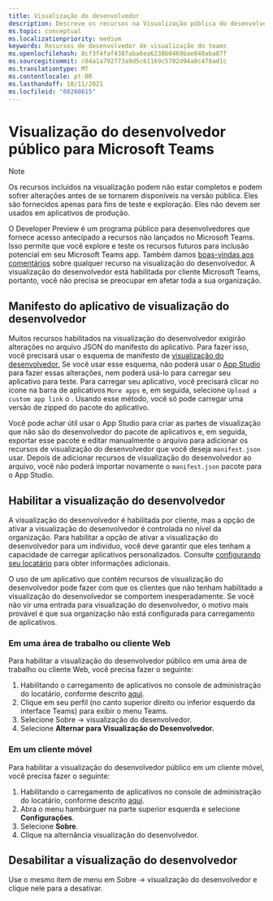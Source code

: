 ```yaml
---
title: Visualização do desenvolvedor
description: Descreve os recursos na Visualização pública do desenvolvedor Microsoft Teams
ms.topic: conceptual
ms.localizationpriority: medium
keywords: Recursos de desenvolvedor de visualização do teams
ms.openlocfilehash: 8cf3f4faf4387aba6ea6238b0469bae840aba87f
ms.sourcegitcommit: c04a1a792773a9d5c61169c5702d94a8c478ad1c
ms.translationtype: MT
ms.contentlocale: pt-BR
ms.lasthandoff: 10/11/2021
ms.locfileid: "60260615"
---
```

# <a name="public-developer-preview-for-microsoft-teams"></a>Visualização do desenvolvedor público para Microsoft Teams

>[!NOTE]
>Os recursos incluídos na visualização podem não estar completos e podem sofrer alterações antes de se tornarem disponíveis na versão pública. Eles são fornecidos apenas para fins de teste e exploração. Eles não devem ser usados em aplicativos de produção.

O Developer Preview é um programa público para desenvolvedores que fornece acesso antecipado a recursos não lançados no Microsoft Teams. Isso permite que você explore e teste os recursos futuros para inclusão potencial em seu Microsoft Teams app. Também damos [boas-vindas aos comentários](~/feedback.md) sobre qualquer recurso na visualização do desenvolvedor. A visualização do desenvolvedor está habilitada por cliente Microsoft Teams, portanto, você não precisa se preocupar em afetar toda a sua organização.

## <a name="developer-preview-app-manifest"></a>Manifesto do aplicativo de visualização do desenvolvedor

Muitos recursos habilitados na visualização do desenvolvedor exigirão alterações no arquivo JSON do manifesto do aplicativo. Para fazer isso, você precisará usar o esquema de manifesto de [visualização do desenvolvedor.](~/resources/schema/manifest-schema-dev-preview.md) Se você usar esse esquema, não poderá usar o [App Studio](~/concepts/build-and-test/app-studio-overview.md) para fazer essas alterações, nem poderá usá-lo para carregar seu aplicativo para teste. Para carregar seu aplicativo, você precisará clicar no ícone na barra de aplicativos `More apps` e, em seguida, selecione `Upload a custom app link` o . Usando esse método, você só pode carregar uma versão de zipped do pacote do aplicativo.

Você pode achar útil usar o App Studio para criar as partes de visualização que não são do desenvolvedor do pacote de aplicativos e, em seguida, exportar esse pacote e editar manualmente o arquivo para adicionar os recursos de visualização do desenvolvedor que você deseja `manifest.json` usar. Depois de adicionar recursos de visualização do desenvolvedor ao arquivo, você não poderá importar novamente o `manifest.json` pacote para o App Studio.

## <a name="enable-developer-preview"></a>Habilitar a visualização do desenvolvedor

A visualização do desenvolvedor é habilitada por cliente, mas a opção de ativar a visualização do desenvolvedor é controlada no nível da organização. Para habilitar a opção de ativar a visualização do desenvolvedor para um indivíduo, você deve garantir que eles tenham a capacidade de carregar aplicativos personalizados. Consulte [configurando seu locatário](~/concepts/build-and-test/prepare-your-o365-tenant.md) para obter informações adicionais.

O uso de um aplicativo que contém recursos de visualização do desenvolvedor pode fazer com que os clientes que não tenham habilitado a visualização do desenvolvedor se comportem inesperadamente. Se você não vir uma entrada para visualização do desenvolvedor, o motivo mais provável é que sua organização não está configurada para carregamento de aplicativos.

### <a name="on-a-desktop-or-web-client"></a>Em uma área de trabalho ou cliente Web

Para habilitar a visualização do desenvolvedor público em uma área de trabalho ou cliente Web, você precisa fazer o seguinte:

1. Habilitando o carregamento de aplicativos no console de administração do locatário, conforme descrito [aqui](~/concepts/build-and-test/prepare-your-o365-tenant.md).
1. Clique em seu perfil (no canto superior direito ou inferior esquerdo da interface Teams) para exibir o menu Teams.
1. Selecione Sobre → visualização do desenvolvedor.
1. Selecione **Alternar para Visualização do Desenvolvedor.**

### <a name="on-a-mobile-client"></a>Em um cliente móvel

Para habilitar a visualização do desenvolvedor público em um cliente móvel, você precisa fazer o seguinte:

1. Habilitando o carregamento de aplicativos no console de administração do locatário, conforme descrito [aqui](~/concepts/build-and-test/prepare-your-o365-tenant.md).
1. Abra o menu hambúrguer na parte superior esquerda e selecione **Configurações**.
1. Selecione **Sobre**.
1. Clique na alternância visualização do desenvolvedor.

## <a name="disable-developer-preview"></a>Desabilitar a visualização do desenvolvedor

Use o mesmo item de menu em Sobre → visualização do desenvolvedor e clique nele para a desativar.




